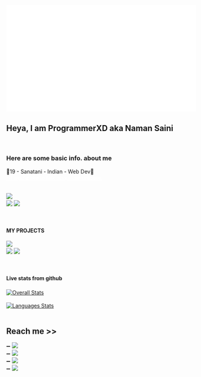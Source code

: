 
<a href="https://github.com/realpxd/realpxd/blob/main/icon.png"><img src="https://raw.githubusercontent.com/realpxd/realpxd/main/icon-clean.png" alt="ProgrammerXD Logo" ></a>

<h2> Heya, I am ProgrammerXD aka Naman Saini </h2><br>

<h3> Here are some basic info. about me </h3>
<spam>🖤19 - Sanatani - Indian - Web Dev🖤<br><a style="color:white;" href="#contact" >✨I would like to talk about our uniques</a></span><br><br>

<a href="https://realpxd.github.io"> <img src="https://img.shields.io/badge/Official_Website-ProgrammerXD.in-orange" ></a> <br>
<a href="https://realpxd.github.io/ProgrammerXD/Certificates.html"> <img src="https://img.shields.io/badge/Certificates-ProgrammerXD-blue" ></a>
<a href="https://www.linkedin.com/in/programmerxd"> <img src="https://img.shields.io/badge/LinkedIN-Hire_me-blue" ></a>
<br><br><br>


<h4> MY PROJECTS </h4>
<a href="https://realpxd.github.io/Instagram-Clone-Beta"> <img src="https://img.shields.io/badge/Realtime_Chat_App-Instagram_Clone-orange" ></a><br>
<a href="https://realpxd.github.io/Squid-Game"> <img src="https://img.shields.io/badge/Play_Games-Squid_game-orange" ></a>
<a href="https://realpxd.github.io/ProgrammerXD/Musics"> <img src="https://img.shields.io/badge/Music_Playlist-Play_now-orange" ></a>
<br><br><br>


<h4> Live stats from github </h4>
	<a href="https://github.com/naman77s">
		<img align="center" src="https://github-readme-stats.vercel.app/api?username=naman77s&show_icons=true&theme=radical" alt="Overall Stats" />
	</a><br><br>
	<a  href="https://github.com/naman77s">
		<img align="center" src="https://github-readme-stats.vercel.app/api/top-langs/?username=naman77s&layout=compact&theme=radical" alt="Languages Stats" />
	</a><br><br>


<h2 id="contact" > Reach me >> </h2> 
➖ <a href="https://t.me/DamnNaman"> <img src="https://img.shields.io/badge/TELEGRAM-ProgrammerXD-orange" ></a><br>
➖ <a href="https://twitter.com/PXD_Officials"> <img src="https://img.shields.io/badge/TWITTER-PXD_Officials-orange" ></a><br>
➖ <a href="https://in.linkedin.com/programmerxd"> <img src="https://img.shields.io/badge/LinkedIN.com-ProgrammerXD-brown" ></a><br>
➖ <a href="https://youtube.com/channel/UCTlEvNf_UWq2aoq8-XFIYIQ"> <img src="https://img.shields.io/badge/YOUTUBE-Little_Programmer-orange" ></a>


<!--
<p> Thanks for comming :) </p> 

- 🔭 I’m currently working on ...
- 🌱 I’m currently learning ...
- 👯 I’m looking to collaborate on ...
- 🤔 I’m looking for help with ...
- 💬 Ask me about ...
- 📫 How to reach me: ...
- 😄 Pronouns: ...
- ⚡ Fun fact: ...
-->
